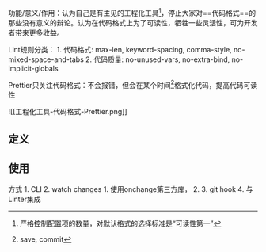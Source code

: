 
功能/意义/作用：认为自己是有主见的工程化工具[^1]，停止大家对==代码格式==的那些没有意义的辩论。认为在代码格式上为了可读性，牺牲一些灵活性，可为开发者带来更多收益。

Lint规则分类：
	1. 代码格式: max-len, keyword-spacing, comma-style, no-mixed-space-and-tabs
	2. 代码质量: no-unused-vars, no-extra-bind, no-implicit-globals

Prettier只关注代码格式：不会报错，但会在某个时间[^2]格式化代码，提高代码可读性

![[工程化工具-代码格式-Prettier.png]]
## 定义

## 使用
方式
	1. CLI
	2. watch changes
		1. 使用onchange第三方库，
		2. 
	3. git hook
	4. 与Linter集成




[^1]: 严格控制配置项的数量，对默认格式的选择标准是“可读性第一”
[^2]: save, commit